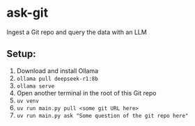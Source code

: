# ask-git
Ingest a Git repo and query the data with an LLM

## Setup:

1. Download and install Ollama
2. `ollama pull deepseek-r1:8b`
3. `ollama serve`
4. Open another terminal in the root of this Git repo
5. `uv venv`
6. `uv run main.py pull <some git URL here>`
7. `uv run main.py ask "Some question of the git repo here"`
